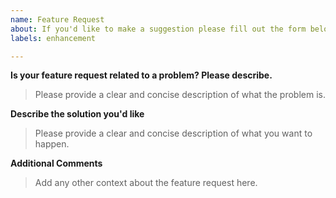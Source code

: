 ```yaml
---
name: Feature Request
about: If you'd like to make a suggestion please fill out the form below.
labels: enhancement

---
```


**Is your feature request related to a problem? Please describe.**
> Please provide a clear and concise description of what the problem is.

**Describe the solution you'd like**
> Please provide a clear and concise description of what you want to happen.

**Additional Comments**
> Add any other context about the feature request here.
